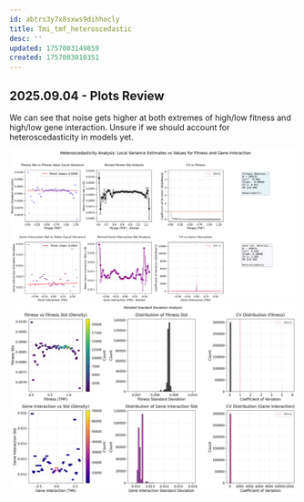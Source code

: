 ```yaml
---
id: abtrs3y7x8sxws9dihhocly
title: Tmi_tmf_heteroscedastic
desc: ''
updated: 1757003149859
created: 1757003010351
---
```


## 2025.09.04 - Plots Review

We can see that noise gets higher at both extremes of high/low fitness and high/low gene interaction. Unsure if we should account for heteroscedasticity in models yet.

![](./assets/images/tmi_tmf_heteroscedastic_2025-09-03-08-16-10.png)
![](./assets/images/tmi_tmf_heteroscedastic_detailed_2025-09-03-08-16-10.png)
